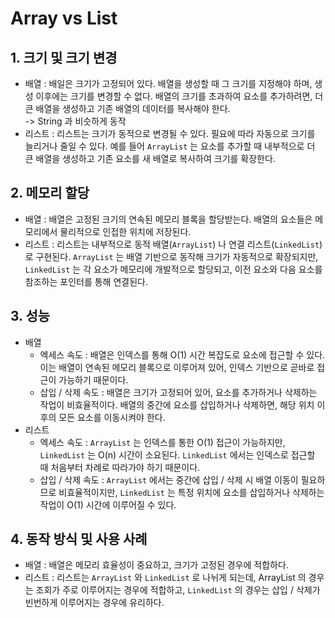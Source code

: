 # Array vs List

## 1. 크기 및 크기 변경&#x20;

* 배열 : 배일은 크기가 고정되어 있다. 배열을 생성할 때 그 크기를 지정해야 하며, 생성 이후에는 크기를 변경할 수 없다. 배열의 크기를 초과하여 요소를 추가하려면, 더 큰 배열을 생성하고 기존 배열의 데이터를 복사해야 한다. \
  \-> String 과 비슷하게 동작&#x20;
* 리스트 : 리스트는 크기가 동적으로 변경될 수 있다. 필요에 따라 자동으로 크기를 늘리거나 줄일 수 있다. 예를 들어 `ArrayList` 는 요소를 추가할 때 내부적으로 더 큰 배열을 생성하고 기존 요소를 새 배열로 복사하여 크기를 확장한다.&#x20;

## 2. 메모리 할당&#x20;

* 배열 : 배열은 고정된 크기의 연속된 메모리 블록을 할당받는다. 배열의 요소들은 메모리에서 물리적으로 인접한 위치에 저장된다.&#x20;
* 리스트 : 리스트는 내부적으로 동적 배열(`ArrayList`) 나 연결 리스트(`LinkedList`) 로 구현된다. `ArrayList` 는 배열 기반으로 동작해 크기가 자동적으로 확장되지만, `LinkedList` 는 각 요소가 메모리에 개발적으로 할당되고, 이전 요소와 다음 요소를 참조하는 포인터를 통해 연결된다.&#x20;

## 3. 성능&#x20;

* 배열
  * 엑세스 속도 : 배열은 인덱스를 통해 O(1) 시간 복잡도로 요소에 접근할 수 있다. 이는 배열이 연속된 메모리 블록으로 이루어져 있어, 인덱스 기반으로 곧바로 접근이 가능하기 때문이다.&#x20;
  * 삽입 / 삭제 속도 : 배열은 크기가 고정되어 있어, 요소를 추가하거나 삭제하는 작업이 비효율적이다. 배열의 중간에 요소를 삽입하거나 삭제하면, 해당 위치 이후의 모든 요소를 이동시켜야 한다.&#x20;
* 리스트
  * 엑세스 속도 : `ArrayList` 는 인덱스를 통한 O(1) 접근이 가능하지만, `LinkedList` 는 O(n) 시간이 소요된다. `LinkedList` 에서는 인덱스로 접근할 때 처음부터 차례로 따라가야 하기 때문이다.&#x20;
  * 삽입 / 삭제 속도 : `ArrayList` 에서는 중간에 삽입 / 삭제 시 배열 이동이 필요하므로 비효율적이지만, `LinkedList` 는 특정 위치에 요소를 삽입하거나 삭제하는 작업이 O(1) 시간에 이루어질 수 있다.&#x20;

## 4. 동작 방식 및 사용 사례&#x20;

* 배열 : 배열은 메모리 효율성이 중요하고, 크기가 고정된 경우에 적합하다.&#x20;
* 리스트 : 리스트는 `ArrayList` 와 `LinkedList` 로 나뉘게 되는데, ArrayList 의 경우는 조회가 주로 이루어지는 경우에 적합하고, `LinkedList` 의 경우는 삽입 / 삭제가 빈번하게 이루어지는 경우에 유리하다.&#x20;





















